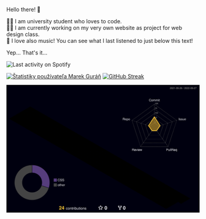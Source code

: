 Hello there! 👋

👨‍🎓 I am university student who loves to code.\
👩‍💻 I am currently working on my very own website as project for web design class.\
🎵 I love also music! You can see what I last listened to just below this text!

Yep... That's it...

![Last activity on Spotify](https://spotify-recently-played-readme.vercel.app/api?user=emgi2)

[![Štatistiky používateľa Marek Guráň](https://github-readme-stats.vercel.app/api?username=marek-guran&show_icons=true&theme=dracula)](https://github.com/anuraghazra/github-readme-stats)
[![GitHub Streak](http://github-readme-streak-stats.herokuapp.com?user=marek-guran&theme=dracula&date_format=j%20M%5B%20Y%5D)](https://git.io/streak-stats)

![](./profile-3d-contrib/profile-night-rainbow.svg)

